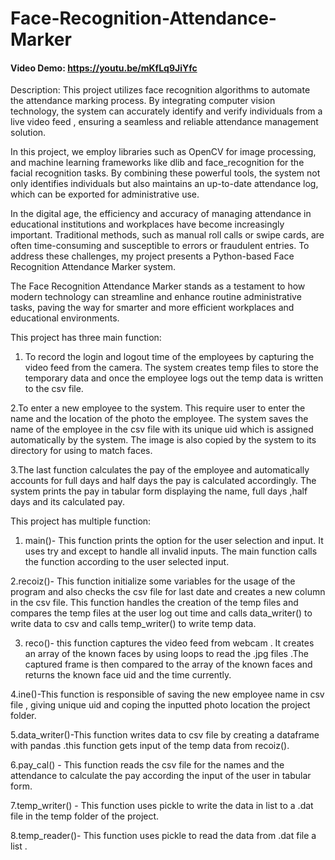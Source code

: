 # Face-Recognition-Attendance-Marker
 #### Video Demo:  https://youtu.be/mKfLq9JiYfc
Description:
This project utilizes  face recognition algorithms to automate the attendance marking process. By integrating computer vision technology, the system can accurately identify and verify individuals from a live video feed , ensuring a seamless and reliable attendance management solution.

In this project, we employ libraries such as OpenCV for image processing, and machine learning frameworks like dlib and face_recognition for the facial recognition tasks. By combining these powerful tools, the system not only identifies individuals but also maintains an up-to-date attendance log, which can be exported for administrative use.

In the digital age, the efficiency and accuracy of managing attendance in educational institutions and workplaces have become increasingly important. Traditional methods, such as manual roll calls or swipe cards, are often time-consuming and susceptible to errors or fraudulent entries. To address these challenges, my project presents a Python-based Face Recognition Attendance Marker system.

The Face Recognition Attendance Marker stands as a testament to how modern technology can streamline and enhance routine administrative tasks, paving the way for smarter and more efficient workplaces and educational environments.
 
This project has three main function:
1. To record the login and logout time of the employees by capturing the video feed from the camera. The system creates temp files to store the temporary data and once the employee logs out the temp data is written to the csv file.
   
2.To enter a new employee to the system. This require user to enter the name and the location of the photo the employee. The system saves the name of the employee in the csv file with its unique uid which is assigned automatically by the system. The image is also copied by the system to its directory for using to match faces.

3.The last function calculates the pay of the employee and automatically accounts for full days and half days the pay is calculated accordingly. The system prints the pay in tabular form displaying the name, full days ,half days and its calculated pay.

This project has multiple function:
1. main()- This function prints the option for the user selection and input. It uses try and except to handle all invalid inputs. The main function calls the function according to the user selected input.

2.recoiz()- This function initialize some variables for the usage of the program and also checks the csv file for last date and creates a new column in the csv file.
This function handles the creation of the temp files and compares the temp files at the user log out time and calls data_writer() to write data to csv and calls temp_writer() to write temp data.

3. reco()- this function captures the video feed from webcam . It creates an array of the known faces by using loops to read the .jpg files .The captured frame is then compared to the array of the known faces and returns the known face uid and the time currently.

4.ine()-This function is responsible of saving the new employee name in csv file , giving unique uid and coping the inputted photo location the project folder.

5.data_writer()-This function writes data to csv file by creating a dataframe with pandas .this function gets input of the temp data from recoiz().

6.pay_cal() - This function reads the csv file for the names and the attendance to calculate the pay according the input of the user in tabular form.

7.temp_writer() - This function uses pickle to write the data in list to a .dat file in the temp folder of the project.

8.temp_reader()- This function uses pickle to read the data from .dat file a list .

